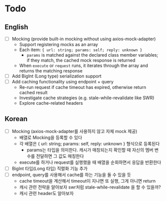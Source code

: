 # Todo

## English

- [ ] Mocking (provide built-in mocking without using axios-mock-adapter)
  - Support registering mocks as an array
  - Each item: `{ url: string; params: self; reply: unknown }`
    - `params` is matched against the declared class member variables;  
      if they match, the cached mock response is returned  
  - When `execute` or `request` runs, it iterates through the array and returns the matching response
- [ ] Add BigInt (Long type) serialization support
- [ ] Add caching functionality using endpoint + query
  - Re-run request if cache timeout has expired, otherwise return cached result
  - Investigate cache strategies (e.g. stale-while-revalidate like SWR)
  - Explore cache-related headers

## Korean

- [ ] Mocking (axios-mock-adapter를 사용하지 않고 자체 mock 제공)
  - 배열로 Mocking을 등록할 수 있다
  - 각 배열은 { url: string; params: self, reply: unknown } 형식으로 등록된다
    - params는 타입을 의미한다. 캐시가 매칭되는지 확인할 때 자신의 멤버 변수를 전달하면 그 값도 매칭한다
  - execute를 하거나 request를 실행했을 때 배열을 순회하면서 응답을 반환한다
- [ ] BigInt 타입(Long 타입) 직렬화 기능 추가
- [ ] endpoint, query를 사용해서 cache를 하는 기능을 둘 수 있을 듯
  - cache timeout을 계산해서 timeout이 지나면 또 실행, 그게 아니면 return
  - 캐시 관련 전략을 알아보자 swr처럼 stale-while-revalidate 을 할 수 있을까?
  - 캐시 관련 header도 알아보자
